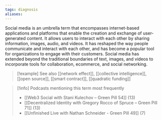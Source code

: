 ```yaml
---
tags: diagnosis
aliases:
---
```


Social media is an umbrella term that encompasses internet-based applications and platforms that enable the creation and exchange of user-generated content. It allows users to interact with each other by sharing information, images, audio, and videos. It has reshaped the way people communicate and interact with each other, and has become a popular tool for organizations to engage with their customers. Social media has extended beyond the traditional boundaries of text, images, and videos to incorporate tools for collaboration, ecommerce, and social networking.

> [!example] See also
> [[network effect]], [[collective intelligence]], [[open source]], [[smart contract]], [[quadratic funding]]

> [!info] Podcasts mentioning this term most frequently
> * [[Web3 Social with Stani Kulechov – Green Pill 54]] (13)
> * [[Decentralized Identity with Gregory Rocco of Spruce – Green Pill 71]] (13)
> * [[Unfinished Live with Nathan Schneider - Green Pill 49]] (7)